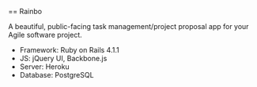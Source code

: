 == Rainbo

A beautiful, public-facing task management/project proposal app for your Agile software project.

* Framework: Ruby on Rails 4.1.1
* JS: jQuery UI, Backbone.js 
* Server: Heroku
* Database: PostgreSQL